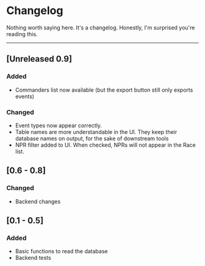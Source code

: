 # Changelog

Nothing worth saying here. It's a changelog. Honestly, I'm surprised you're reading this.

---

## [Unreleased 0.9]

### Added

- Commanders list now available (but the export button still only exports events)

### Changed

- Event types now appear correctly.
- Table names are more understandable in the UI. They keep their database names on output, for the sake of downstream tools
- NPR filter added to UI. When checked, NPRs will not appear in the Race list.

## [0.6 - 0.8]

### Changed
- Backend changes

## [0.1 - 0.5]

### Added

- Basic functions to read the database
- Backend tests
